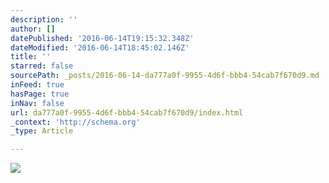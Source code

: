 ```yaml
---
description: ''
author: []
datePublished: '2016-06-14T19:15:32.348Z'
dateModified: '2016-06-14T18:45:02.146Z'
title: ''
starred: false
sourcePath: _posts/2016-06-14-da777a0f-9955-4d6f-bbb4-54cab7f670d9.md
inFeed: true
hasPage: true
inNav: false
url: da777a0f-9955-4d6f-bbb4-54cab7f670d9/index.html
_context: 'http://schema.org'
_type: Article

---
```

![](https://the-grid-user-content.s3-us-west-2.amazonaws.com/0bbfce5f-9f5d-42de-9b14-f7f4adf9c39d.jpg)